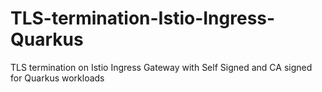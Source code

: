 # TLS-termination-Istio-Ingress-Quarkus
TLS termination on Istio Ingress Gateway with Self Signed and CA signed for Quarkus workloads
